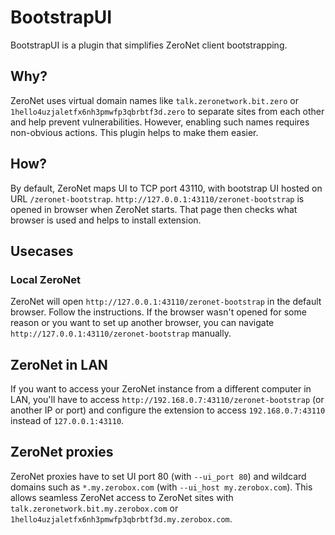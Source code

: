 # BootstrapUI

BootstrapUI is a plugin that simplifies ZeroNet client bootstrapping.


## Why?

ZeroNet uses virtual domain names like `talk.zeronetwork.bit.zero` or
`1hello4uzjaletfx6nh3pmwfp3qbrbtf3d.zero` to separate sites from each other and
help prevent vulnerabilities. However, enabling such names requires non-obvious
actions. This plugin helps to make them easier.


## How?

By default, ZeroNet maps UI to TCP port 43110, with bootstrap UI hosted on URL
`/zeronet-bootstrap`. `http://127.0.0.1:43110/zeronet-bootstrap` is opened in
browser when ZeroNet starts. That page then checks what browser is used and
helps to install extension.


## Usecases

### Local ZeroNet

ZeroNet will open `http://127.0.0.1:43110/zeronet-bootstrap` in the default
browser. Follow the instructions. If the browser wasn't opened for some reason
or you want to set up another browser, you can navigate
`http://127.0.0.1:43110/zeronet-bootstrap` manually.


## ZeroNet in LAN

If you want to access your ZeroNet instance from a different computer in LAN,
you'll have to access `http://192.168.0.7:43110/zeronet-bootstrap` (or another
IP or port) and configure the extension to access `192.168.0.7:43110` instead of
`127.0.0.1:43110`.


## ZeroNet proxies

ZeroNet proxies have to set UI port 80 (with `--ui_port 80`) and wildcard
domains such as `*.my.zerobox.com` (with `--ui_host my.zerobox.com`). This
allows seamless ZeroNet access to ZeroNet sites with
`talk.zeronetwork.bit.my.zerobox.com` or
`1hello4uzjaletfx6nh3pmwfp3qbrbtf3d.my.zerobox.com`.
